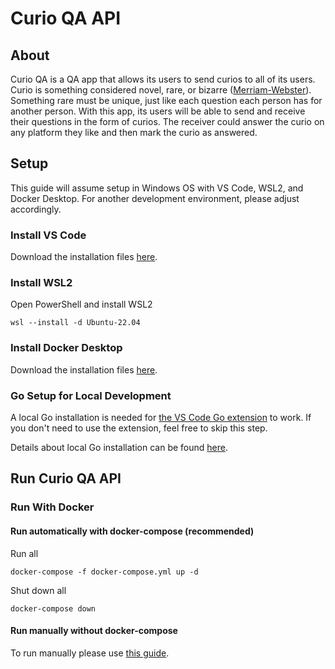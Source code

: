 # Curio QA API

## About

Curio QA is a QA app that allows its users to send curios to all of its users. Curio is something considered novel, rare, or bizarre ([Merriam-Webster](https://www.merriam-webster.com/dictionary/curio)). Something rare must be unique, just like each question each person has for another person. With this app, its users will be able to send and receive their questions in the form of curios. The receiver could answer the curio on any platform they like and then mark the curio as answered.

## Setup

This guide will assume setup in Windows OS with VS Code, WSL2, and Docker Desktop. For another development environment, please adjust accordingly.

### Install VS Code

Download the installation files [here](https://code.visualstudio.com/Download).

### Install WSL2

Open PowerShell and install WSL2
```
wsl --install -d Ubuntu-22.04
```

### Install Docker Desktop

Download the installation files [here](https://www.docker.com/products/docker-desktop/).

### Go Setup for Local Development

A local Go installation is needed for [the VS Code Go extension](https://marketplace.visualstudio.com/items?itemName=golang.Go) to work. If you don't need to use the extension, feel free to skip this step. 

Details about local Go installation can be found [here](docs/go_setup.md).

## Run Curio QA API

### Run With Docker

#### Run automatically with docker-compose (recommended)

Run all
```
docker-compose -f docker-compose.yml up -d
```
Shut down all
```
docker-compose down
```

#### Run manually without docker-compose

To run manually please use [this guide](/docs/docker_setup.md).
